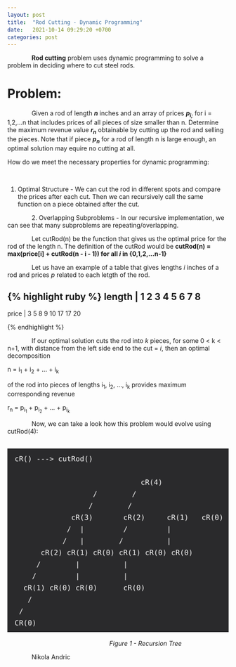 ```yaml
---
layout: post
title:  "Rod Cutting - Dynamic Programming"
date:   2021-10-14 09:29:20 +0700
categories: post
---
```


 &nbsp;&nbsp;&nbsp;&nbsp;&nbsp;&nbsp;&nbsp;&nbsp;&nbsp;&nbsp;&nbsp;&nbsp;&nbsp;
 **Rod cutting** problem uses dynamic programming to solve a problem in deciding where to cut steel rods. 


# Problem:

 &nbsp;&nbsp;&nbsp;&nbsp;&nbsp;&nbsp;&nbsp;&nbsp;&nbsp;&nbsp;&nbsp;&nbsp;&nbsp;
 Given a rod of length ***n*** inches and an array of prices ***p<sub>i;</sub>*** for i = 1,2,...n that includes prices of all pieces of size smaller than n. Determine the maximum revenue value ***r<sub>n</sub>*** obtainable by cutting up the rod and selling the pieces. Note that if piece ***p<sub>n</sub>*** for a rod of length n is large enough, an optimal   solution may equire no cutting at all.
 
 How do we meet the necessary properties for dynamic programming:
 
 &nbsp;&nbsp;&nbsp;&nbsp;&nbsp;&nbsp;&nbsp;&nbsp;&nbsp;&nbsp;&nbsp;&nbsp;&nbsp;
 1. Optimal Structure - We can cut the rod in different spots and compare the prices after each cut. Then we can recursively call the same function on a piece obtained after the cut. 
 
 &nbsp;&nbsp;&nbsp;&nbsp;&nbsp;&nbsp;&nbsp;&nbsp;&nbsp;&nbsp;&nbsp;&nbsp;&nbsp;
 2. Overlapping Subproblems - In our recursive implementation, we can see that many subproblems are repeating/overlapping.
 
 &nbsp;&nbsp;&nbsp;&nbsp;&nbsp;&nbsp;&nbsp;&nbsp;&nbsp;&nbsp;&nbsp;&nbsp;&nbsp;
 Let cutRod(n) be the function that gives us the optimal price for the rod of the length n. The definition of the cutRod would be 
 **cutRod(n) = max(price[i] + cutRod(n - i - 1)) for all *i* in {0,1,2,...n-1}**
 
 &nbsp;&nbsp;&nbsp;&nbsp;&nbsp;&nbsp;&nbsp;&nbsp;&nbsp;&nbsp;&nbsp;&nbsp;&nbsp;
 Let us have an example of a table that gives lengths *i* inches of a rod and prices *p* related to each letgth of the rod.
 
 {% highlight ruby %}
length   | 1   2   3   4   5   6   7   8
-----------------------------------------
price    | 3   5   8   9   10  17  17  20

{% endhighlight %}

&nbsp;&nbsp;&nbsp;&nbsp;&nbsp;&nbsp;&nbsp;&nbsp;&nbsp;&nbsp;&nbsp;&nbsp;&nbsp;
If our optimal solution cuts the rod into *k* pieces, for some 0 < k < n+1, with distance from the left side end to the cut = *i*, then an optimal decomposition

n = i<sub>1</sub> + i<sub>2</sub> + ... + i<sub>k</sub>

of the rod into pieces of lengths i<sub>1</sub>, i<sub>2</sub>, ..., i<sub>k</sub> provides maximum corresponding revenue

r<sub>n</sub> = p<sub>i<sub>1</sub></sub> + p<sub>i<sub>2</sub></sub> + ... + p<sub>i<sub>k</sub></sub> 

&nbsp;&nbsp;&nbsp;&nbsp;&nbsp;&nbsp;&nbsp;&nbsp;&nbsp;&nbsp;&nbsp;&nbsp;&nbsp;
Now, we can take a look how this problem would evolve using cutRod(4):

&nbsp;&nbsp;&nbsp;&nbsp;&nbsp;&nbsp;&nbsp;&nbsp;&nbsp;&nbsp; 
![rod_cut_recursion representation](../../assets/posts_images/rod_cut_0.png)

&nbsp;&nbsp;&nbsp;&nbsp;&nbsp;&nbsp;&nbsp;&nbsp;&nbsp;&nbsp;&nbsp;&nbsp;&nbsp;&nbsp;&nbsp;&nbsp;&nbsp;&nbsp;&nbsp;&nbsp;&nbsp;&nbsp;&nbsp;&nbsp;&nbsp;&nbsp;&nbsp;&nbsp;&nbsp;&nbsp;&nbsp;&nbsp;&nbsp;&nbsp;&nbsp;&nbsp;&nbsp;&nbsp;&nbsp;&nbsp;&nbsp;&nbsp;&nbsp;&nbsp;&nbsp;&nbsp;&nbsp;&nbsp;&nbsp;&nbsp;&nbsp;&nbsp;&nbsp;&nbsp;&nbsp;&nbsp;&nbsp;&nbsp;&nbsp;*Figure 1 - Recursion Tree*

<!-- https://sites.psu.edu/symbolcodes/codehtml/#math LINK FOR SYMBOLS IN EQUATIONS -->
<!-- h<sub>&theta;</sub>(x) = &theta;<sub>o</sub> x + &theta;<sub>1</sub>x -->
 
 &nbsp;&nbsp;&nbsp;&nbsp;&nbsp;&nbsp;&nbsp;&nbsp;&nbsp;&nbsp;&nbsp;&nbsp;&nbsp;
 Nikola Andric

 
